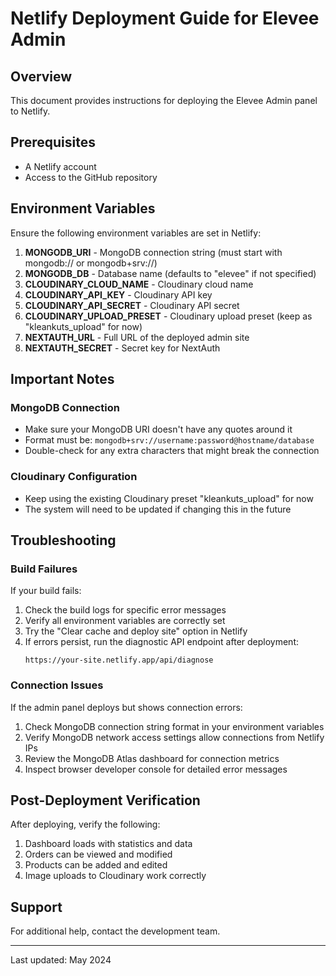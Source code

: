 # Netlify Deployment Guide for Elevee Admin

## Overview
This document provides instructions for deploying the Elevee Admin panel to Netlify.

## Prerequisites
- A Netlify account
- Access to the GitHub repository

## Environment Variables
Ensure the following environment variables are set in Netlify:

1. **MONGODB_URI** - MongoDB connection string (must start with mongodb:// or mongodb+srv://)
2. **MONGODB_DB** - Database name (defaults to "elevee" if not specified)
3. **CLOUDINARY_CLOUD_NAME** - Cloudinary cloud name
4. **CLOUDINARY_API_KEY** - Cloudinary API key
5. **CLOUDINARY_API_SECRET** - Cloudinary API secret
6. **CLOUDINARY_UPLOAD_PRESET** - Cloudinary upload preset (keep as "kleankuts_upload" for now)
7. **NEXTAUTH_URL** - Full URL of the deployed admin site
8. **NEXTAUTH_SECRET** - Secret key for NextAuth

## Important Notes

### MongoDB Connection
- Make sure your MongoDB URI doesn't have any quotes around it
- Format must be: `mongodb+srv://username:password@hostname/database`
- Double-check for any extra characters that might break the connection

### Cloudinary Configuration
- Keep using the existing Cloudinary preset "kleankuts_upload" for now
- The system will need to be updated if changing this in the future

## Troubleshooting

### Build Failures
If your build fails:

1. Check the build logs for specific error messages
2. Verify all environment variables are correctly set
3. Try the "Clear cache and deploy site" option in Netlify
4. If errors persist, run the diagnostic API endpoint after deployment:
   ```
   https://your-site.netlify.app/api/diagnose
   ```

### Connection Issues
If the admin panel deploys but shows connection errors:

1. Check MongoDB connection string format in your environment variables
2. Verify MongoDB network access settings allow connections from Netlify IPs
3. Review the MongoDB Atlas dashboard for connection metrics
4. Inspect browser developer console for detailed error messages

## Post-Deployment Verification
After deploying, verify the following:

1. Dashboard loads with statistics and data
2. Orders can be viewed and modified
3. Products can be added and edited
4. Image uploads to Cloudinary work correctly

## Support
For additional help, contact the development team.

---

Last updated: May 2024 